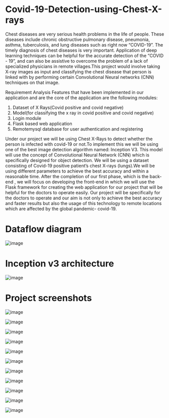# Covid-19-Detection-using-Chest-X-rays
Chest diseases are very serious health problems in the life of people. These diseases  include chronic obstructive pulmonary disease, pneumonia, asthma, tuberculosis, and lung  diseases such as right now “COVID-19”. The timely diagnosis of chest diseases is very  important. Application of deep learning techniques can be helpful for the accurate detection of  the “COVID - 19”, and can also be assistive to overcome the problem of a lack of specialized  physicians in remote villages.This project would involve taking X-ray images as input and  classifying the chest disease that person is linked with by performing certain Convolutional  Neural networks (CNN) techniques on that image.


Requirement Analysis
Features that have been implemented in our application and are the core of the application are the following modules: 
1.	Dataset of X Rays(Covid positive and covid negative)
2.	Model(for classifying the x ray in covid positive and covid negative)
3.	Login module
4.	Flask based web application
5.	Remotemysql database for user authentication and registering

Under our project we will be using Chest X-Rays to detect whether the person is infected with covid-19 or not.To implement this we will be using one of the best image detection algorithm named: Inception V3. This model will use the concept of Convolutional Neural Network (CNN) which is specifically designed for object detection. 
We will be using a dataset consisting of Covid-19 positive patient’s chest X-rays (lungs).We will be using different parameters to achieve the best accuracy and within a reasonable time. After the completion of our first phase, which is the back-end , we will focus on developing the front-end in which we will use the Flask framework for creating the web application for our project that will be helpful for the doctors to operate easily.
Our project will be specifically for the doctors to operate and our aim is not only to achieve the best accuracy and faster results but also the usage of this technology to remote locations which are affected by the global pandemic- covid-19.

# Dataflow diagram
![image](https://user-images.githubusercontent.com/51341748/117271325-aeaf5700-ae77-11eb-8286-ba3502b4bc5c.png)
# Inception v3 architecture
![image](https://user-images.githubusercontent.com/51341748/117271412-c981cb80-ae77-11eb-8696-588cdeaa857c.png)
# Project screenshots
![image](https://user-images.githubusercontent.com/51341748/117271743-1d8cb000-ae78-11eb-8904-c50763e61ac7.png)


![image](https://user-images.githubusercontent.com/51341748/117271785-27aeae80-ae78-11eb-93de-bc6a2b42c969.png)

![image](https://user-images.githubusercontent.com/51341748/117271809-2e3d2600-ae78-11eb-9ccb-d4de01d0251d.png)


![image](https://user-images.githubusercontent.com/51341748/117271832-339a7080-ae78-11eb-94e9-be0ffd4d6458.png)

![image](https://user-images.githubusercontent.com/51341748/117271849-3a28e800-ae78-11eb-8dea-c6b351b3ddb0.png)

![image](https://user-images.githubusercontent.com/51341748/117271861-3dbc6f00-ae78-11eb-9e85-060758118e30.png)

![image](https://user-images.githubusercontent.com/51341748/117271875-401ec900-ae78-11eb-8008-d38aacb4c2bf.png)

![image](https://user-images.githubusercontent.com/51341748/117271888-44e37d00-ae78-11eb-9de1-319b5201ffb9.png)

![image](https://user-images.githubusercontent.com/51341748/117271907-47de6d80-ae78-11eb-9761-c52108eb2b42.png)

![image](https://user-images.githubusercontent.com/51341748/117271936-4f9e1200-ae78-11eb-8321-3240a2eb6cea.png)

![image](https://user-images.githubusercontent.com/51341748/117271966-54fb5c80-ae78-11eb-8057-4f08297d0764.png)



